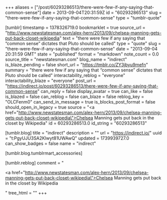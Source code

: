 +++
aliases = ["/post/60293286513/there-were-few-if-any-saying-that-common-sense"]
date = 2013-09-04T20:31:59Z
id = "60293286513"
slug = "there-were-few-if-any-saying-that-common-sense"
type = "tumblr-quote"

[tumblr]
timestamp = 1378326719.0
bookmarklet = true
source_url = "http://www.newstatesman.com/alex-hern/2013/09/chelsea-manning-gets-put-back-closet-wikipedia"
text = "there were few if any saying that &ldquo;common sense&rdquo; dictates that Pluto should be called"
type = "quote"
slug = "there-were-few-if-any-saying-that-common-sense"
date = "2013-09-04 20:31:59 GMT"
state = "published"
format = "markdown"
note_count = 0.0
source_title = "newstatesman.com"
blog_name = "indirect"
is_blaze_pending = false
short_url = "https://tmblr.co/ZY3jbyu9mefn"
summary = "there were few if any saying that “common sense” dictates that Pluto should be called"
interactability_reblog = "everyone"
interactability_blaze = "everyone"
post_url = "https://indirect.io/post/60293286513/there-were-few-if-any-saying-that-common-sense"
can_reply = false
display_avatar = true
can_like = false
is_blazed = false
can_reblog = false
can_blaze = false
reblog_key = "OLCFenm0"
can_send_in_message = true
is_blocks_post_format = false
should_open_in_legacy = true
source = "<a href=\"http://www.newstatesman.com/alex-hern/2013/09/chelsea-manning-gets-put-back-closet-wikipedia\">Chelsea Manning gets put back in the closet by Wikipedia</a>"
id = 60293286513.0
id_string = "60293286513"

[tumblr.blog]
title = "indirect"
description = ""
url = "https://indirect.io/"
uuid = "t:PgyUJU3SA2Klwyt81UWAwQ"
updated = 1739939727.0
can_show_badges = false
name = "indirect"

[tumblr.blog.tumblrmart_accessories]

[tumblr.reblog]
comment = "<p><a href=\"http://www.newstatesman.com/alex-hern/2013/09/chelsea-manning-gets-put-back-closet-wikipedia\">Chelsea Manning gets put back in the closet by Wikipedia</a></p>"
tree_html = ""
+++

